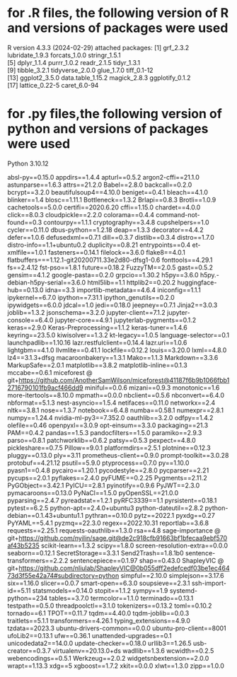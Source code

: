 # for .R files, the following version of R and versions of packages were used 
R version 4.3.3 (2024-02-29)
attached packages:
 [1] grf_2.3.2         lubridate_1.9.3   forcats_1.0.0     stringr_1.5.1    
 [5] dplyr_1.1.4       purrr_1.0.2       readr_2.1.5       tidyr_1.3.1      
 [9] tibble_3.2.1      tidyverse_2.0.0   glue_1.7.0        tiff_0.1-12      
[13] ggplot2_3.5.0     data.table_1.15.2 magick_2.8.3      ggplotify_0.1.2  
[17] lattice_0.22-5    caret_6.0-94  

# for .py files,the following version of python and versions of packages were used  
Python 3.10.12 

absl-py==0.15.0
appdirs==1.4.4
apturl==0.5.2
argon2-cffi==21.1.0
astunparse==1.6.3
attrs==21.2.0
Babel==2.8.0
backcall==0.2.0
bcrypt==3.2.0
beautifulsoup4==4.10.0
beniget==0.4.1
bleach==4.1.0
blinker==1.4
blosc==1.11.1
Bottleneck==1.3.2
Brlapi==0.8.3
Brotli==1.0.9
cachetools==5.0.0
certifi==2020.6.20
cffi==1.15.0
chardet==4.0.0
click==8.0.3
cloudpickle==2.2.0
colorama==0.4.4
command-not-found==0.3
contourpy==1.1.1
cryptography==3.4.8
cupshelpers==1.0
cycler==0.11.0
dbus-python==1.2.18
deap==1.3.3
decorator==4.4.2
defer==1.0.6
defusedxml==0.7.1
dill==0.3.7
distlib==0.3.4
distro==1.7.0
distro-info==1.1+ubuntu0.2
duplicity==0.8.21
entrypoints==0.4
et-xmlfile==1.0.1
fasteners==0.14.1
filelock==3.6.0
flake8==4.0.1
flatbuffers===1.12.1-git20200711.33e2d80-dfsg1-0.6
fonttools==4.29.1
fs==2.4.12
fst-pso==1.8.1
future==0.18.2
FuzzyTM==2.0.5
gast==0.5.2
gensim==4.1.2
google-pasta==0.2.0
grpcio==1.30.2
h5py==3.6.0
h5py.-debian-h5py-serial==3.6.0
html5lib==1.1
httplib2==0.20.2
huggingface-hub==0.13.0
idna==3.3
importlib-metadata==4.6.4
iniconfig==1.1.1
ipykernel==6.7.0
ipython==7.31.1
ipython_genutils==0.2.0
ipywidgets==6.0.0
jdcal==1.0
jedi==0.18.0
jeepney==0.7.1
Jinja2==3.0.3
joblib==1.3.2
jsonschema==3.2.0
jupyter-client==7.1.2
jupyter-console==6.4.0
jupyter-core==4.9.1
jupyterlab-pygments==0.1.2
keras==2.9.0
Keras-Preprocessing==1.1.2
keras-tuner==1.4.6
keyring==23.5.0
kiwisolver==1.3.2
kt-legacy==1.0.5
language-selector==0.1
launchpadlib==1.10.16
lazr.restfulclient==0.14.4
lazr.uri==1.0.6
lightgbm==4.1.0
llvmlite==0.41.1
lockfile==0.12.2
louis==3.20.0
lxml==4.8.0
lz4==3.1.3+dfsg
macaroonbakery==1.3.1
Mako==1.1.3
Markdown==3.3.6
MarkupSafe==2.0.1
matplotlib==3.8.2
matplotlib-inline==0.1.3
mccabe==0.6.1
miceforest @ git+https://github.com/AnotherSamWilson/miceforest@41187f6b9b1066fbb12716790101fb9acf466dd9
miniful==0.0.6
mizani==0.9.3
monotonic==1.6
more-itertools==8.10.0
mpmath==0.0.0
nbclient==0.5.6
nbconvert==6.4.0
nbformat==5.1.3
nest-asyncio==1.5.4
netifaces==0.11.0
networkx==2.4
nltk==3.8.1
nose==1.3.7
notebook==6.4.8
numba==0.58.1
numexpr==2.8.1
numpy==1.24.4
nvidia-ml-py3==7.352.0
oauthlib==3.2.0
odfpy==1.4.2
olefile==0.46
openpyxl==3.0.9
opt-einsum==3.3.0
packaging==21.3
PAM==0.4.2
pandas==1.5.3
pandocfilters==1.5.0
paramiko==2.9.3
parso==0.8.1
patchworklib==0.6.2
patsy==0.5.3
pexpect==4.8.0
pickleshare==0.7.5
Pillow==9.0.1
platformdirs==2.5.1
plotnine==0.12.3
pluggy==0.13.0
ply==3.11
prometheus-client==0.9.0
prompt-toolkit==3.0.28
protobuf==4.21.12
psutil==5.9.0
ptyprocess==0.7.0
py==1.10.0
pyasn1==0.4.8
pycairo==1.20.1
pycodestyle==2.8.0
pycparser==2.21
pycups==2.0.1
pyflakes==2.4.0
pyFUME==0.2.25
Pygments==2.11.2
PyGObject==3.42.1
PyICU==2.8.1
pyinotify==0.9.6
PyJWT==2.3.0
pymacaroons==0.13.0
PyNaCl==1.5.0
pyOpenSSL==21.0.0
pyparsing==2.4.7
pyreadstat==1.2.1
pyRFC3339==1.1
pyrsistent==0.18.1
pytest==6.2.5
python-apt==2.4.0+ubuntu3
python-dateutil==2.8.2
python-debian==0.1.43+ubuntu1.1
pythran==0.10.0
pytz==2022.1
pyxdg==0.27
PyYAML==5.4.1
pyzmq==22.3.0
regex==2022.10.31
reportlab==3.6.8
requests==2.25.1
requests-oauthlib==1.3.0
rsa==4.8
sage-importance @ git+https://github.com/nyilin/sage.git@de2c918cfb91663bf1bfecaa9ebf570af43b5235
scikit-learn==1.3.2
scipy==1.8.0
screen-resolution-extra==0.0.0
seaborn==0.12.1
SecretStorage==3.3.1
Send2Trash==1.8.1b0
sentence-transformers==2.2.2
sentencepiece==0.1.97
shap==0.43.0
ShapleyVIC @ git+https://github.com/nliulab/ShapleyVIC@0b055dff2edefcedf03be1ec46473d3f55e42a74#subdirectory=python
simpful==2.10.0
simplejson==3.17.6
six==1.16.0
slicer==0.0.7
smart-open==6.3.0
soupsieve==2.3.1
ssh-import-id==5.11
statsmodels==0.14.0
stopit==1.1.2
sympy==1.9
systemd-python==234
tables==3.7.0
termcolor==1.1.0
terminado==0.13.1
testpath==0.5.0
threadpoolctl==3.1.0
tokenizers==0.13.2
toml==0.10.2
tornado==6.1
TPOT==0.11.7
tqdm==4.40.0
tqdm-joblib==0.0.3
traitlets==5.1.1
transformers==4.26.1
typing_extensions==4.9.0
tzdata==2023.3
ubuntu-drivers-common==0.0.0
ubuntu-pro-client==8001
ufoLib2==0.13.1
ufw==0.36.1
unattended-upgrades==0.1
unicodedata2==14.0.0
update-checker==0.18.0
urllib3==1.26.5
usb-creator==0.3.7
virtualenv==20.13.0+ds
wadllib==1.3.6
wcwidth==0.2.5
webencodings==0.5.1
Werkzeug==2.0.2
widgetsnbextension==2.0.0
wrapt==1.13.3
xdg==5
xgboost==1.7.2
xkit==0.0.0
xlwt==1.3.0
zipp==1.0.0
